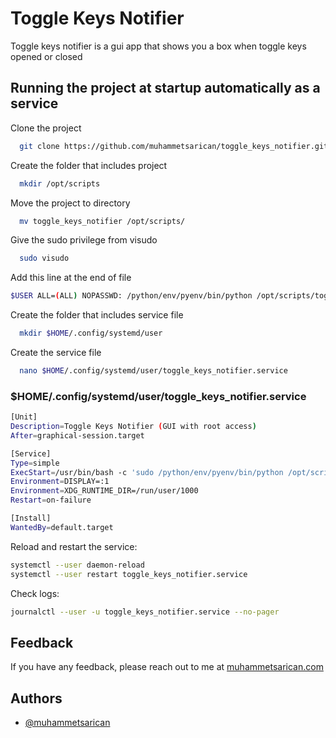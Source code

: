 # Toggle Keys Notifier

Toggle keys notifier is a gui app that shows you a box when toggle keys opened or closed

## Running the project at startup automatically as a service

Clone the project

```bash
  git clone https://github.com/muhammetsarican/toggle_keys_notifier.git
```

Create the folder that includes project

```bash
  mkdir /opt/scripts
```

Move the project to directory

```bash
  mv toggle_keys_notifier /opt/scripts/
```

Give the sudo privilege from visudo

```bash
  sudo visudo
```

Add this line at the end of file

```bash
$USER ALL=(ALL) NOPASSWD: /python/env/pyenv/bin/python /opt/scripts/toggle_keys_notifier/main.py
```

Create the folder that includes service file

```bash
  mkdir $HOME/.config/systemd/user
```

Create the service file

```bash
  nano $HOME/.config/systemd/user/toggle_keys_notifier.service
```

### $HOME/.config/systemd/user/toggle_keys_notifier.service

```bash
[Unit]
Description=Toggle Keys Notifier (GUI with root access)
After=graphical-session.target

[Service]
Type=simple
ExecStart=/usr/bin/bash -c 'sudo /python/env/pyenv/bin/python /opt/scripts/toggle_keys_notifier/main.py'
Environment=DISPLAY=:1
Environment=XDG_RUNTIME_DIR=/run/user/1000
Restart=on-failure

[Install]
WantedBy=default.target

```

Reload and restart the service:

```bash
systemctl --user daemon-reload
systemctl --user restart toggle_keys_notifier.service
```

Check logs:

```bash
journalctl --user -u toggle_keys_notifier.service --no-pager
```

## Feedback

If you have any feedback, please reach out to me at [muhammetsarican.com](mailto:muhammetsarican.info@gmail.com)

## Authors

- [@muhammetsarican](https://www.github.com/muhammetsarican)
